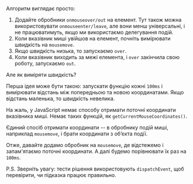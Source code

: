 
Алгоритм виглядає просто:
1. Додайте обробники `onmouseover/out` на елемент. Тут також можна використовувати `onmouseenter/leave`, але вони менш універсальні, і не працюватимуть, якщо ми використаємо делегування подій.
2. Коли вказівник миші увійшов на елемент, почніть вимірювати швидкість на `mousemove`.
3. Якщо швидкість низька, то запускаємо `over`.
4. Коли вказівник виходить за межі елемента, і `over` закінчила свою роботу, запускаємо `out`.

Але як виміряти швидкість?

Перша ідея може бути такою: запускати функцію кожні `100ms` і вимірювати відстань між попередньою та новою координатами. Якщо відстань маленька, то швидкість невелика.

На жаль, у JavaScript немає способу отримати поточні координати вказівника миші. Немає таких функцій, як `getCurrentMouseCoordinates()`.

Єдиний спосіб отримати координати -- в обробнику подій миші, наприклад `mousemove`, і брати координати з об’єкта події.

Отже, давайте додамо обробник на `mousemove`, де відстежемо і запам'ятаємо поточні координати. А далі будемо порівнювати їх раз на `100ms`.

P.S. Зверніть увагу: тести рішення використовують `dispatchEvent`, щоб перевірити, чи підказка працює правильно.
